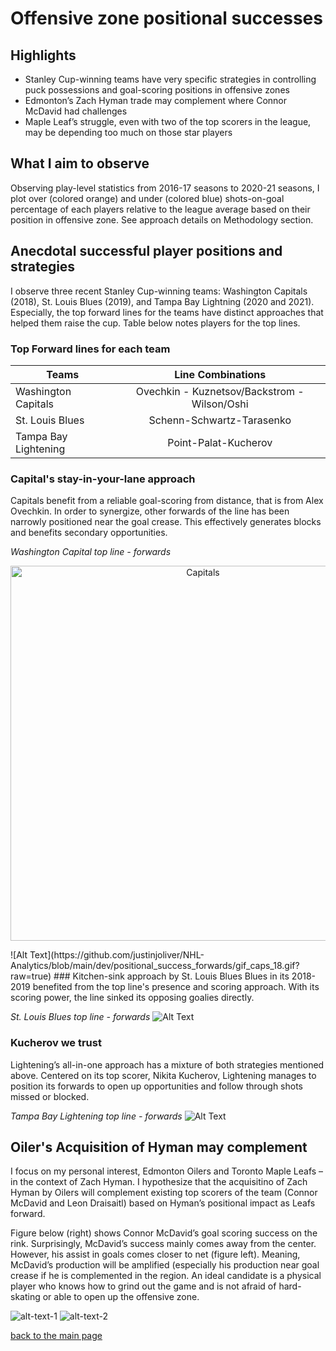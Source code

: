 # Offensive zone positional successes

## Highlights

*	Stanley Cup-winning teams have very specific strategies in controlling puck possessions and goal-scoring positions in offensive zones
* Edmonton’s Zach Hyman trade may complement where Connor McDavid had challenges
* Maple Leaf’s struggle, even with two of the top scorers in the league, may be depending too much on those star players

## What I aim to observe

Observing play-level statistics from 2016-17 seasons to 2020-21 seasons, I plot over (colored orange) and under (colored blue) shots-on-goal percentage of each players relative to the league average based on their position in offensive zone. See approach details on Methodology section.

## Anecdotal successful player positions and strategies
I observe three recent Stanley Cup-winning teams: Washington Capitals (2018), St. Louis Blues (2019), and Tampa Bay Lightning (2020 and 2021). Especially, the top forward lines for the teams have distinct approaches that helped them raise the cup. Table below notes players for the top lines.

### Top Forward lines for each team

| Teams | Line Combinations |
| --- | :---: | 
| Washington Capitals | Ovechkin - Kuznetsov/Backstrom - Wilson/Oshi |
| St. Louis Blues | Schenn-Schwartz-Tarasenko |
| Tampa Bay Lightening | Point-Palat-Kucherov |

### Capital's stay-in-your-lane approach
Capitals benefit from a reliable goal-scoring from distance, that is from Alex Ovechkin. In order to synergize, other forwards of the line has been narrowly positioned near the goal crease. This effectively generates blocks and benefits secondary opportunities. 

*Washington Capital top line - forwards*
<p align="center">
  <img src="" alt="Capitals" width="600"/>
</p>
![Alt Text](https://github.com/justinjoliver/NHL-Analytics/blob/main/dev/positional_success_forwards/gif_caps_18.gif?raw=true)
### Kitchen-sink approach by St. Louis Blues
Blues in its 2018-2019 benefited from the top line's presence and scoring approach. With its scoring power, the line sinked its opposing goalies directly.

*St. Louis Blues top line - forwards*
![Alt Text](https://github.com/justinjoliver/NHL-Analytics/blob/main/dev/positional_success_forwards/gif_stl_2019.gif?raw=true)

### Kucherov we trust
Lightening’s all-in-one approach has a mixture of both strategies mentioned above. Centered on its top scorer, Nikita Kucherov, Lightening manages to position its forwards to open up opportunities and follow through shots missed or blocked.

*Tampa Bay Lightening top line - forwards*
![Alt Text](https://github.com/justinjoliver/NHL-Analytics/blob/main/dev/positional_success_forwards/gif_tbl_2021.gif?raw=true)

## Oiler's Acquisition of Hyman may complement 
I focus on my personal interest, Edmonton Oilers and Toronto Maple Leafs – in the context of Zach Hyman. I hypothesize that the acquisitino of Zach Hyman by Oilers will complement existing top scorers of the team (Connor McDavid and Leon Draisaitl) based on Hyman’s positional impact as Leafs forward.

Figure below (right) shows Connor McDavid’s goal scoring success on the rink. Surprisingly, McDavid’s success mainly comes away from the center.  However, his assist in goals comes closer to net (figure left). Meaning, McDavid’s production will be amplified (especially his production near goal crease if he is complemented in the region. An ideal candidate is a physical player who knows how to grind out the game and is not afraid of hard-skating or able to open up the offensive zone.

![alt-text-1](https://github.com/justinjoliver/NHL-Analytics/blob/main/dev/positional_success_forwards/Connor%20McDavid_goal_success.png?raw=true "Goals - McDavid") ![alt-text-2](https://github.com/justinjoliver/NHL-Analytics/blob/main/dev/positional_success_forwards/Connor%20McDavid_assist_success.png?raw=true "Assists - McDavid")

[back to the main page](../index.md)